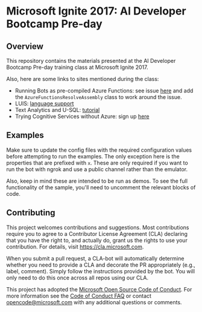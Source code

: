 # Microsoft Ignite 2017: AI Developer Bootcamp Pre-day

## Overview

This repository contains the materials presented at the AI Developer Bootcamp Pre-day training class at Microsoft Ignite 2017.

Also, here are some links to sites mentioned during the class:

* Running Bots as pre-compiled Azure Functions: see issue [here](https://github.com/Microsoft/BotBuilder/issues/2407) and add the `AzureFunctionsResolveAssembly` class to work around the issue.
* LUIS: [language support](https://docs.microsoft.com/en-us/azure/cognitive-services/luis/luis-concept-language-support)
* Text Analytics and U-SQL: [tutorial](https://github.com/Azure-Samples/usql-cognitive-text-hello-world)
* Trying Cognitive Services without Azure: sign up [here](https://azure.microsoft.com/en-us/try/cognitive-services/)

## Examples

Make sure to update the config files with the required configuration values before attempting to run the examples. The only exception here is the properties that are prefixed with `x`. These are only required if you want to run the bot with ngrok and use a public channel rather than the emulator.

Also, keep in mind these are intended to be run as demos. To see the full functionality of the sample, you'll need to uncomment the relevant blocks of code.

## Contributing

This project welcomes contributions and suggestions.  Most contributions require you to agree to a
Contributor License Agreement (CLA) declaring that you have the right to, and actually do, grant us
the rights to use your contribution. For details, visit https://cla.microsoft.com.

When you submit a pull request, a CLA-bot will automatically determine whether you need to provide
a CLA and decorate the PR appropriately (e.g., label, comment). Simply follow the instructions
provided by the bot. You will only need to do this once across all repos using our CLA.

This project has adopted the [Microsoft Open Source Code of Conduct](https://opensource.microsoft.com/codeofconduct/).
For more information see the [Code of Conduct FAQ](https://opensource.microsoft.com/codeofconduct/faq/) or
contact [opencode@microsoft.com](mailto:opencode@microsoft.com) with any additional questions or comments.
